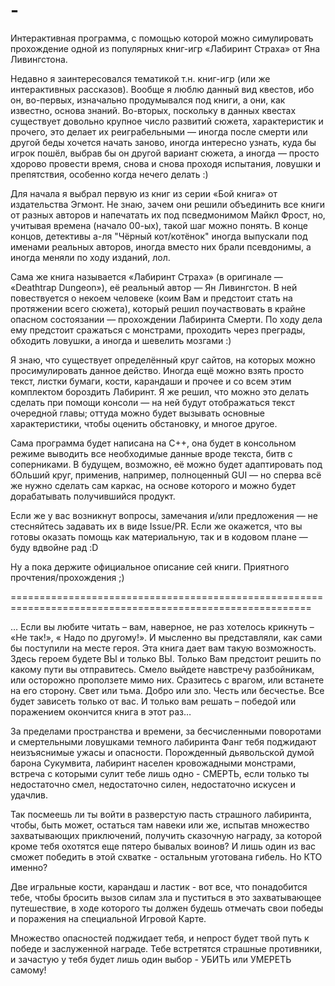 # -
Интерактивная программа, с помощью которой можно симулировать прохождение одной из популярных книг-игр «Лабиринт Страха» от Яна Ливингстона.

Недавно я заинтересовался тематикой т.н. книг-игр (или же интерактивных рассказов). Вообще я люблю данный вид квестов, ибо он, во-первых, изначально продумывался
под книги, а они, как известно, основа знаний. Во-вторых, поскольку в данных квестах существует довольно крупное число развитий сюжета, характеристик и прочего, это
делает их реиграбельными — иногда после смерти или другой беды хочется начать заново, иногда интересно узнать, куда бы игрок пошёл, выбрав бы он другой вариант сюжета,
а иногда — просто хдорово провести время, снова и снова проходя испытания, ловушки и препятствия, особенно когда нечего делать :)

Для начала я выбрал первую из книг из серии «Бой книга» от издательства Эгмонт. Не знаю, зачем они решили объединить все книги от разных авторов и напечатать их под
псведмонимом Майкл Фрост, но, учитывая времена (начало 00-ых), такой шаг можно понять. В конце концов, детективы а-ля "Чёрный кот/котёнок" иногда выпускали под именами
реальных авторов, иногда вместо них брали псевдонимы, а иногда меняли по ходу изданий, лол.

Сама же книга называется «Лабиринт Страха» (в оригинале — «Deathtrap Dungeon»), её реальный автор — Ян Ливингстон. В ней повествуется о некоем человеке (коим Вам и
предстоит стать на протяжении всего сюжета), который решил поучаствовать в крайне опасном состоязании — прохождении Лабиринта Смерти. По ходу дела ему предстоит
сражаться с монстрами, проходить через преграды, обходить ловушки, а иногда и шевелить мозгами :)

Я знаю, что существует определённый круг сайтов, на которых можно просимулировать данное действо. Иногда ещё можно взять просто текст, листки бумаги, кости, карандаши
и прочее и со всем этим комплектом бороздить Лабиринт. Я же решил, что можно это делать сделать при помощи консоли — на ней будут отображаться текст очередной главы;
оттуда можно будет вызывать основные характеристики, чтобы оценить обстановку, и многое другое.

Сама программа будет написана на C++, она будет в консольном режиме выводить все необходимые данные вроде текста, битв с соперниками. В будущем, возможно, её можно будет
адаптировать под бОльший круг, применив, например, полноценный GUI — но сперва всё же нужно сделать сам каркас, на основе которого и можно будет дорабатывать получившийся
продукт.

Если же у вас возникнут вопросы, замечания и/или предложения — не стесняйтесь задавать их в виде Issue/PR. Если же окажется, что вы готовы оказать помощь как материальную,
так и в кодовом плане — буду вдвойне рад :D

Ну а пока держите официальное описание сей книги. Приятного прочтения/прохождения ;)

==========================================================================================================

 … Если вы любите читать – вам, наверное, не раз хотелось крикнуть – «Не так!», « Надо по другому!». И мысленно вы представляли, как сами бы поступили на месте героя. Эта книга дает вам такую возможность. Здесь героем будете ВЫ и только ВЫ. Только Вам предстоит решить по какому пути вы отправитесь. Смело выйдете навстречу разбойникам, или осторожно проползете мимо них. Сразитесь с врагом, или встанете на его сторону. Свет или тьма. Добро или зло. Честь или бесчестье. Все будет зависеть только от вас. И только вам решать – победой или поражением окончится книга в этот раз…
 
За пределами пространства и времени, за бесчисленными поворотами и смертельными ловушками темного лабиринта Фанг тебя поджидают неизъяснимые ужасы и опасности. Порожденный дьявольской думой барона Сукумвита, лабиринт населен кровожадными монстрами, встреча с которыми сулит тебе лишь одно - СМЕРТЬ, если только ты недостаточно смел, недостаточно силен, недостаточно искусен и удачлив.

Так посмеешь ли ты войти в разверстую пасть страшного лабиринта, чтобы, быть может, остаться там навеки или же, испытав множество захватывающих приключений, получить сказочную награду, за которой кроме тебя охотятся еще пятеро бывалых воинов? И лишь один из вас сможет победить в этой схватке - остальным уготована гибель. Но КТО именно?

Две игральные кости, карандаш и ластик - вот все, что понадобится тебе, чтобы бросить вызов силам зла и пуститься в это захватывающее путешествие, в ходе которого ты должен будешь отмечать свои победы и поражения на специальной Игровой Карте.

Множество опасностей поджидает тебя, и непрост будет твой путь к победе и заслуженной награде. Тебе встретятся страшные противники, и зачастую у тебя будет лишь один выбор - УБИТЬ или УМЕРЕТЬ самому!
